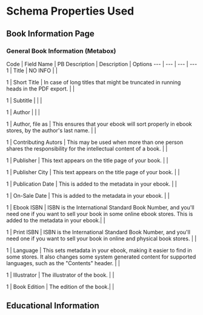 # Schema Properties Used
## Book Information Page
### General Book Information (Metabox)

Code | Field Name | PB Description | Description | Options
--- | --- | --- | ---
1 | Title | NO INFO | |

1 | Short Title | In case of long titles that might be truncated in running heads in the PDF export. | |

1 | Subtitle | | |

1 | Author | | |

1 | Author, file as | This ensures that your ebook will sort properly in ebook stores, by the author's last name. | |

1 | Contributing Autors | This may be used when more than one person shares the responsibility for the intellectual content of a book. | |

1 | Publisher | This text appears on the title page of your book. | |

1 | Publisher City | This text appears on the title page of your book. | |

1 | Publication Date | This is added to the metadata in your ebook. | |

1 | On-Sale Date | This is added to the metadata in your ebook. | |

1 | Ebook ISBN | ISBN is the International Standard Book Number, and you'll need one if you want to sell your book in some online ebook stores. This is added to the metadata in your ebook.| |

1 | Print ISBN | ISBN is the International Standard Book Number, and you'll need one if you want to sell your book in online and physical book stores. | |

1 | Language | This sets metadata in your ebook, making it easier to find in some stores. It also changes some system generated content for supported languages, such as the "Contents" header. | |

1 | Illustrator | The illustrator of the book. | |

1 | Book Edition | The edition of the book.| |

## Educational Information
